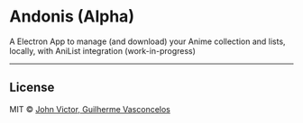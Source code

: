 # Andonis (Alpha)

A Electron App to manage (and download) your Anime collection and lists, locally, with AniList integration (work-in-progress)

---

## License

MIT © [John Victor, Guilherme Vasconcelos](https://github.com/johnvictorfs/simple-utilities-mod/blob/master/LICENSE)
